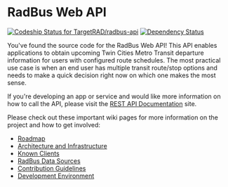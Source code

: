 # RadBus Web API

[ ![Codeship Status for TargetRAD/radbus-api](https://www.codeship.io/projects/1f8c7e60-c700-0131-5428-0277a4446f20/status)](https://www.codeship.io/projects/22112)
[ ![Dependency Status](https://david-dm.org/TargetRAD/radbus-api/status.svg?theme=shields.io)](https://david-dm.org/TargetRAD/radbus-api)

You've found the source code for the RadBus Web API!  This API enables applications to obtain upcoming Twin Cities Metro Transit departure information for users with configured route schedules. The most practical use case is when an end user has multiple transit route/stop options and needs to make a quick decision right now on which one makes the most sense.

If you're developing an app or service and would like more information on how to call the API, please visit the [REST API Documentation](http://dev.radbus.io/) site.

Please check out these important wiki pages for more information on the project and how to get involved:
* [Roadmap](https://github.com/TargetRAD/radbus-api/wiki/Roadmap)
* [Architecture and Infrastructure](https://github.com/TargetRAD/radbus-api/wiki/Architecture-and-Infrastructure)
* [Known Clients](https://github.com/TargetRAD/radbus-api/wiki/Known-Clients)
* [RadBus Data Sources](https://github.com/TargetRAD/radbus-api/wiki/RadBus-Data-Sources)
* [Contribution Guidelines](https://github.com/TargetRAD/radbus-api/wiki/Contribution-Guidelines)
* [Development Environment](https://github.com/TargetRAD/radbus-api/wiki/Development-Environment)
